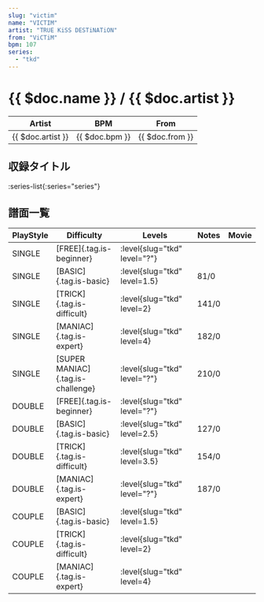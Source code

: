 ```yaml
---
slug: "victim"
name: "VICTIM"
artist: "TRUE KiSS DESTiNATiON"
from: "ViCTiM"
bpm: 107
series:
  - "tkd"
---
```


# {{ $doc.name }} / {{ $doc.artist }}

|Artist|BPM|From|
|------|---|----|
|{{ $doc.artist }}|{{ $doc.bpm }}|{{ $doc.from }}|

## 収録タイトル

:series-list{:series="series"}

## 譜面一覧

|PlayStyle|Difficulty|Levels|Notes|Movie|
|---------|----------|------|-----|-----|
|SINGLE|[FREE]{.tag.is-beginner}|<div class="field is-grouped is-grouped-multiline"> :level{slug="tkd" level="?"}</div>|||
|SINGLE|[BASIC]{.tag.is-basic}|<div class="field is-grouped is-grouped-multiline"> :level{slug="tkd" level=1.5}</div>|81/0||
|SINGLE|[TRICK]{.tag.is-difficult}|<div class="field is-grouped is-grouped-multiline"> :level{slug="tkd" level=2}</div>|141/0||
|SINGLE|[MANIAC]{.tag.is-expert}|<div class="field is-grouped is-grouped-multiline"> :level{slug="tkd" level=4}</div>|182/0||
|SINGLE|[SUPER MANIAC]{.tag.is-challenge}|<div class="field is-grouped is-grouped-multiline"> :level{slug="tkd" level="?"}</div>|210/0||
|DOUBLE|[FREE]{.tag.is-beginner}|<div class="field is-grouped is-grouped-multiline"> :level{slug="tkd" level="?"}</div>|||
|DOUBLE|[BASIC]{.tag.is-basic}|<div class="field is-grouped is-grouped-multiline"> :level{slug="tkd" level=2.5}</div>|127/0||
|DOUBLE|[TRICK]{.tag.is-difficult}|<div class="field is-grouped is-grouped-multiline"> :level{slug="tkd" level=3.5}</div>|154/0||
|DOUBLE|[MANIAC]{.tag.is-expert}|<div class="field is-grouped is-grouped-multiline"> :level{slug="tkd" level="?"}</div>|187/0||
|COUPLE|[BASIC]{.tag.is-basic}|<div class="field is-grouped is-grouped-multiline"> :level{slug="tkd" level=1.5}</div>|||
|COUPLE|[TRICK]{.tag.is-difficult}|<div class="field is-grouped is-grouped-multiline"> :level{slug="tkd" level=2}</div>|||
|COUPLE|[MANIAC]{.tag.is-expert}|<div class="field is-grouped is-grouped-multiline"> :level{slug="tkd" level=4}</div>|||
